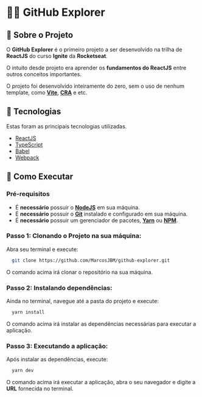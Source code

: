 # 👨‍🚀 GitHub Explorer

## 📖 Sobre o Projeto

O **GitHub Explorer** é o primeiro projeto a ser desenvolvido na trilha de **ReactJS** do curso **Ignite** da **Rocketseat**.

O intuito desde projeto era aprender os **fundamentos do ReactJS** entre outros conceitos importantes.

O projeto foi desenvolvido inteiramente do zero, sem o uso de nenhum template, como [**Vite**](https://vitejs.dev/), [**CRA**](https://create-react-app.dev/) e etc.

## 🔩 Tecnologias

Estas foram as principais tecnologias utilizadas.

- [ReactJS](https://pt-br.reactjs.org/)
- [TypeScript](https://www.typescriptlang.org/)
- [Babel](https://babeljs.io/)
- [Webpack](https://webpack.js.org/)

## 🤔 Como Executar

### **Pré-requisitos**

- É **necessário** possuir o **[NodeJS](https://nodejs.org/en/)** em sua máquina.
- É **necessário** possuir o **[Git](https://git-scm.com/)** instalado e configurado em sua máquina.
- É **necessário** possuir um gerenciador de pacotes, **[Yarn](https://yarnpkg.com/)** ou **[NPM](https://www.npmjs.com/)**.

### Passo 1: Clonando o Projeto na sua máquina:

Abra seu terminal e execute:

```sh
  git clone https://github.com/MarcosJBM/github-explorer.git
```

O comando acima irá clonar o repositório na sua máquina.

### Passo 2: Instalando dependências:

Ainda no terminal, navegue até a pasta do projeto e execute:

```sh
  yarn install
```

O comando acima irá instalar as dependências necessárias para executar a aplicação.

### Passo 3: Executando a aplicação:

Após instalar as dependências, execute:

```sh
  yarn dev
```

O comando acima irá executar a aplicação, abra o seu navegador e digite a **URL** fornecida no terminal.

